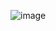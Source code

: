 ![image](https://github.com/CodeKaito/Nextjs-Medium/assets/57111980/aef07075-be3a-48aa-84ce-7a5e3a638566)

